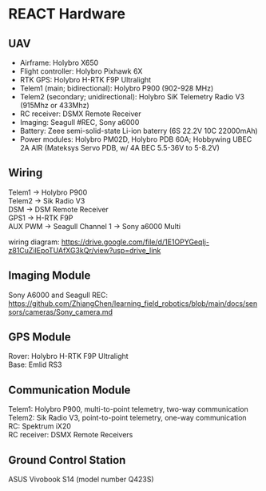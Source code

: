 # REACT Hardware

## UAV
- Airframe: Holybro X650
- Flight controller: Holybro Pixhawk 6X
- RTK GPS: Holybro H-RTK F9P Ultralight
- Telem1 (main; bidirectional): Holybro P900 (902-928 MHz)
- Telem2 (secondary; unidirectional): Holybro SiK Telemetry Radio V3 (915Mhz or 433Mhz)
- RC receiver: DSMX Remote Receiver
- Imaging: Seagull #REC, Sony a6000
- Battery: Zeee semi-solid-state Li-ion baterry (6S 22.2V 10C 22000mAh)
- Power modules: Holybro PM02D, Holybro PDB 60A; Hobbywing UBEC 2A AIR (Mateksys Servo PDB, w/ 4A BEC 5.5-36V to 5-8.2V)

## Wiring
Telem1 -> Holybro P900  
Telem2 -> Sik Radio V3  
DSM -> DSM Remote Receiver  
GPS1 -> H-RTK F9P  
AUX PWM -> Seagull Channel 1 -> Sony a6000 Multi 

wiring diagram: https://drive.google.com/file/d/1E1OPYGeqIj-z81CuZiIEpoTUAfXG3kQr/view?usp=drive_link

## Imaging Module
Sony A6000 and Seagull REC: https://github.com/ZhiangChen/learning_field_robotics/blob/main/docs/sensors/cameras/Sony_camera.md


## GPS Module
Rover: Holybro H-RTK F9P Ultralight  
Base: Emlid RS3  


## Communication Module
Telem1: Holybro P900, multi-to-point telemetry, two-way communication   
Telem2: Sik Radio V3, point-to-point telemetry, one-way communication 
RC: Spektrum iX20  
RC receiver: DSMX Remote Receivers   

## Ground Control Station
ASUS Vivobook S14 (model number Q423S)

